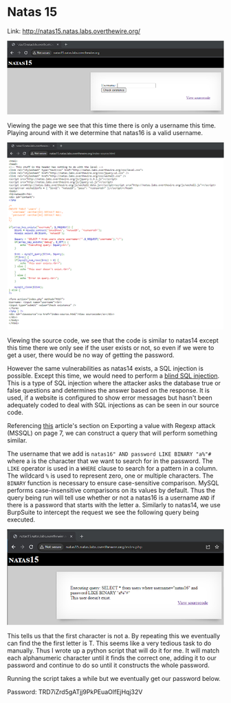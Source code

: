# Natas 15

Link: http://natas15.natas.labs.overthewire.org/

![Alt text](../images/natas15/defaultPage.png)

Viewing the page we see that this time there is only a username this time. Playing around with it we determine that natas16 is a valid username.

![Alt text](../images/natas15/sourceCode.png)

Viewing the source code, we see that the code is similar to natas14 except this time there we only see if the user exists or not, so even if we were to get a user, there would be no way of getting the password.

However the same vulnerabilities as natas14 exists, a SQL injection is possible. Except this time, we would need to perform a [blind SQL injection](https://owasp.org/www-community/attacks/Blind_SQL_Injection). This is a type of SQL injection where the attacker asks the database true or false questions and determines the answer based on the response. It is used, if a website is configured to show error messages but hasn't been adequately coded to deal with SQL injections as can be seen in our source code.

Referencing [this](https://www.exploit-db.com/docs/english/17397-blind-sql-injection-with-regular-expressions-attack.pdf) article's section on Exporting a value with Regexp attack (MSSQL) on page 7, we can construct a query that will perform something similar.

The username that we add is `natas16" AND password LIKE BINARY "a%"#` where a is the character that we want to search for in the password. The `LIKE` operator is used in a `WHERE` clause to search for a pattern in a column. The wildcard `%` is used to represent zero, one or multiple characters. The `BINARY` function is necessary to ensure case-sensitive comparison. MySQL performs case-insensitive comparisons on its values by default. Thus the query being run will tell use whether or not a natas16 is a username `AND` if there is a password that starts with the letter a. Similarly to natas14, we use BurpSuite to intercept the request we see the following query being executed.

![Alt text](../images/natas15/debug.png)

This tells us that the first character is not a. By repeating this we eventually can find the the first letter is T. This seems like a very tedious task to do manually. Thus I wrote up a python script that will do it for me. It will match each alphanumeric character until it finds the correct one, adding it to our password and continue to do so until it constructs the whole password.

Running the script takes a while but we eventually get our password below.

Password: TRD7iZrd5gATjj9PkPEuaOlfEjHqj32V